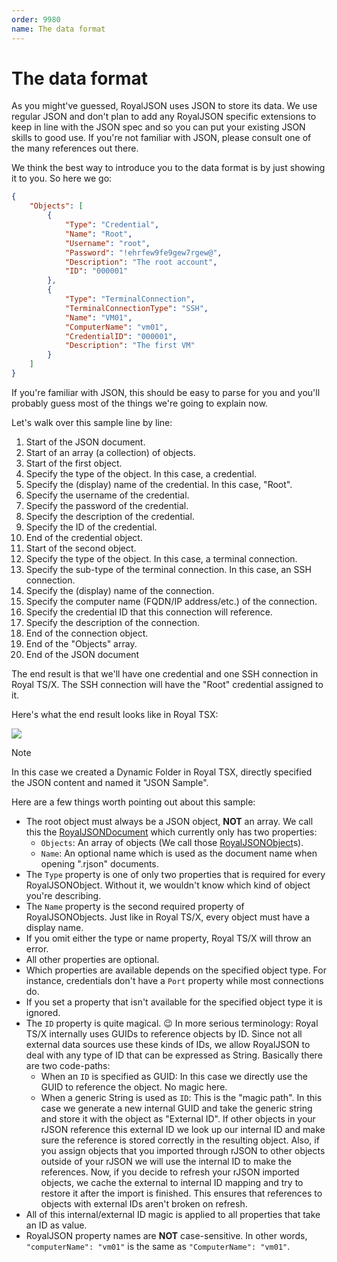 ```yaml
---
order: 9980
name: The data format
---
```


# The data format

As you might've guessed, RoyalJSON uses JSON to store its data. We use regular JSON and don't plan to add any RoyalJSON specific extensions to keep in line with the JSON spec and so you can put your existing JSON skills to good use. If you're not familiar with JSON, please consult one of the many references out there.

We think the best way to introduce you to the data format is by just showing it to you. So here we go:

```json
{
	"Objects": [
		{
			"Type": "Credential",
			"Name": "Root",
			"Username": "root",
			"Password": "!ehrfew9fe9gew7rgew@",
			"Description": "The root account",
			"ID": "000001"
		},
		{
			"Type": "TerminalConnection",
			"TerminalConnectionType": "SSH",
			"Name": "VM01",
			"ComputerName": "vm01",
			"CredentialID": "000001",
			"Description": "The first VM"
		}
	]
}
```

If you're familiar with JSON, this should be easy to parse for you and you'll probably guess most of the things we're going to explain now.

Let's walk over this sample line by line:
1. Start of the JSON document.
2. Start of an array (a collection) of objects.
3. Start of the first object.
4. Specify the type of the object. In this case, a credential.
5. Specify the (display) name of the credential. In this case, "Root".
6. Specify the username of the credential.
7. Specify the password of the credential.
8. Specify the description of the credential.
9. Specify the ID of the credential.
10. End of the credential object.
11. Start of the second object.
12. Specify the type of the object. In this case, a terminal connection.
13. Specify the sub-type of the terminal connection. In this case, an SSH connection.
14. Specify the (display) name of the connection.
15. Specify the computer name (FQDN/IP address/etc.) of the connection.
16. Specify the credential ID that this connection will reference.
17. Specify the description of the connection.
18. End of the connection object.
19. End of the "Objects" array.
20. End of the JSON document

The end result is that we'll have one credential and one SSH connection in Royal TS/X. The SSH connection will have the "Root" credential assigned to it.

Here's what the end result looks like in Royal TSX:

![](~/images/Scripting/rJSON/Screenshot_2.png)

> [!Note]
> In this case we created a Dynamic Folder in Royal TSX, directly specified the JSON content and named it "JSON Sample".

Here are a few things worth pointing out about this sample:
- The root object must always be a JSON object, **NOT** an array.
	We call this the [RoyalJSONDocument](~/scripting/rjson/available-properties/royaljsondocument.html) which currently only has two properties:
	- `Objects`: An array of objects (We call those [RoyalJSONObject](~/scripting/rjson/available-properties/royaljsonobject.html)s).
	- `Name`: An optional name which is used as the document name when opening ".rjson" documents.
- The `Type` property is one of only two properties that is required for every RoyalJSONObject. Without it, we wouldn't know which kind of object you're describing.
- The `Name` property is the second required property of RoyalJSONObjects. Just like in Royal TS/X, every object must have a display name.
- If you omit either the type or name property, Royal TS/X will throw an error.
- All other properties are optional.
- Which properties are available depends on the specified object type. For instance, credentials don't have a `Port` property while most connections do.
- If you set a property that isn't available for the specified object type it is ignored.
- The `ID` property is quite magical. 😉 In more serious terminology:
Royal TS/X internally uses GUIDs to reference objects by ID. Since not all external data sources use these kinds of IDs, we allow RoyalJSON to deal with any type of ID that can be expressed as String. Basically there are two code-paths:
	- When an `ID` is specified as GUID: In this case we directly use the GUID to reference the object. No magic here.
	- When a generic String is used as `ID`: This is the "magic path". In this case we generate a new internal GUID and take the generic string and store it with the object as "External ID". If other objects in your rJSON reference this external ID we look up our internal ID and make sure the reference is stored correctly in the resulting object. Also, if you assign objects that you imported through rJSON to other objects outside of your rJSON we will use the internal ID to make the references. Now, if you decide to refresh your rJSON imported objects, we cache the external to internal ID mapping and try to restore it after the import is finished. This ensures that references to objects with external IDs aren't broken on refresh.
- All of this internal/external ID magic is applied to all properties that take an ID as value.
- RoyalJSON property names are **NOT** case-sensitive. In other words, `"computerName": "vm01"` is the same as `"ComputerName": "vm01"`.